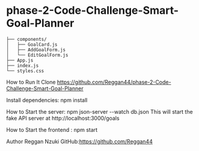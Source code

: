 # phase-2-Code-Challenge-Smart-Goal-Planner




```src/
├── components/
│   ├── GoalCard.js
│   ├── AddGoalForm.js
│   └── EditGoalForm.js
├── App.js
├── index.js
└── styles.css
```
 How to Run It
Clone https://github.com/Reggan44/phase-2-Code-Challenge-Smart-Goal-Planner

Install dependencies: npm install

How to Start the server:
npm json-server --watch db.json
This will start the fake API server at http://localhost:3000/goals

 How to Start the frontend : npm start

  Author
Reggan Nzuki
GitHub:https://github.com/Reggan44


